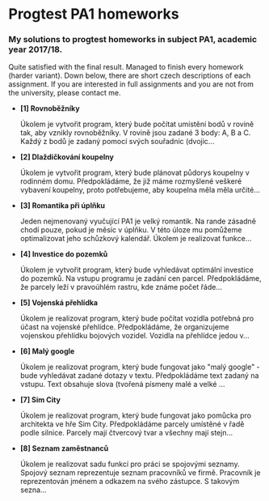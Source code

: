 # Progtest PA1 homeworks

### My solutions to progtest homeworks in subject PA1, academic year 2017/18.


Quite satisfied with the final result. Managed to finish every homework (harder variant). Down below, there are short czech descriptions of each assignment. If you are interested in full assignments and you are not from the university, please contact me.

 - **[1] Rovnoběžníky**
    
    Úkolem je vytvořit program, který bude počítat umístění bodů v rovině tak, aby vznikly rovnoběžníky. V rovině jsou zadané 3 body: A, B a C. Každý z bodů je zadaný pomocí svých souřadnic (dvojic...
     
 - **[2] Dlaždičkování koupelny**
    
    Úkolem je vytvořit program, který bude plánovat půdorys koupelny v rodinném domu. Předpokládáme, že již máme rozmyšlené veškeré vybavení koupelny, proto potřebujeme, aby koupelna měla měla určité...
    
 - **[3] Romantika při úplňku**
    
    Jeden nejmenovaný vyučující PA1 je velký romantik. Na rande zásadně chodí pouze, pokud je měsíc v úplňku. V této úloze mu pomůžeme optimalizovat jeho schůzkový kalendář. Úkolem je realizovat funkce...
    
 - **[4] Investice do pozemků**
    
    Úkolem je vytvořit program, který bude vyhledávat optimální investice do pozemků. Na vstupu programu je zadání cen parcel. Předpokládáme, že parcely leží v pravoúhlém rastru, kde známe počet řáde...
    
 - **[5] Vojenská přehlídka**
    
    Úkolem je realizovat program, který bude počítat vozidla potřebná pro účast na vojenské přehlídce. Předpokládáme, že organizujeme vojenskou přehlídku bojových vozidel. Vozidla na přehlídce jedou v...
    
 - **[6] Malý google**
    
    Úkolem je realizovat program, který bude fungovat jako "malý google" - bude vyhledávat zadané dotazy v textu. Předpokládáme text zadaný na vstupu. Text obsahuje slova (tvořená písmeny malé a velké ...
   
 - **[7] Sim City**
    
    Úkolem je realizovat program, který bude fungovat jako pomůcka pro architekta ve hře Sim City. Předpokládáme parcely umístěné v řadě podle silnice. Parcely mají čtvercový tvar a všechny mají stejn...
    
 - **[8] Seznam zaměstnanců**
    
    Úkolem je realizovat sadu funkcí pro práci se spojovými seznamy. Spojový seznam reprezentuje seznam pracovníků ve firmě. Pracovník je reprezentován jménem a odkazem na svého zástupce. S takovým sezna...
